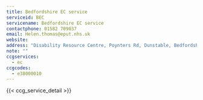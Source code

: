 ```yaml
---
title: Bedfordshire EC service
serviceid: BEC
servicename: Bedfordshire EC service
contactphone: 01582 709037 
email: Helen.thomas@eput.nhs.uk 
website: 
address: "Disability Resource Centre, Poynters Rd, Dunstable, Bedfordshire LU5 4TP ( internal courier S113) "
note: ""
ccgservices:
  - ec
ccgcodes:
  - e38000010
---
```


{{< ccg_service_detail >}}
